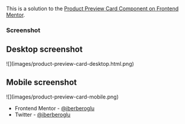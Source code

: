 This is a solution to the [Product Preview Card Component on Frontend Mentor](https://www.frontendmentor.io/challenges/product-preview-card-component-GO7UmttRfa).

### Screenshot

<h2>Desktop screenshot</h2>
![](images/product-preview-card-desktop.html.png)
<h2>Mobile screenshot</h2>
![](images/product-preview-card-mobile.png)

- Frontend Mentor - [@iberberoglu](https://www.frontendmentor.io/profile/iberberoglu)
- Twitter - [@iberberoglu](https://www.twitter.com/iberberoglu)
